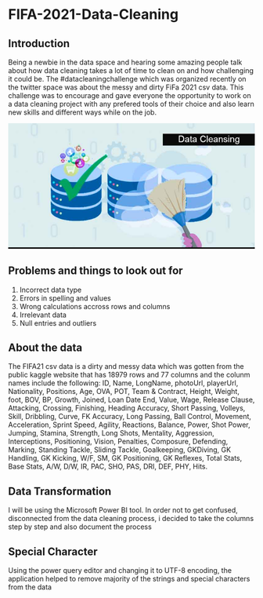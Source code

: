 # FIFA-2021-Data-Cleaning


## Introduction

Being a newbie in the data space and hearing some amazing people talk about how data cleaning takes a lot of time to clean on and how challenging it could be.
The #datacleaningchallenge which was organized recently on the twitter space was about the messy and dirty FiFa 2021 csv data. This challenge was to encourage and gave everyone the opportunity to work on a data cleaning project with any prefered tools of their choice and also learn new skills and different ways while on the job.

![](use.png)

## Problems and things to look out for
1. Incorrect data type
2. Errors in spelling and values
3. Wrong calculations accross rows and columns
4. Irrelevant data
5. Null entries and outliers

## About the data
The FIFA21 csv data is a dirty and messy data which was gotten from the public kaggle website that has 18979 rows and 77 columns and the colunm names include the following: ID, Name, LongName, photoUrl, playerUrl, Nationality, Positions, Age, OVA, POT, Team & Contract, Height, Weight, foot, BOV, BP, Growth, Joined, Loan Date End, Value, Wage, Release Clause, Attacking, Crossing, Finishing, Heading Accuracy, Short Passing, Volleys, Skill, Dribbling, Curve, FK Accuracy, Long Passing, Ball Control, Movement, Acceleration, Sprint Speed, Agility, Reactions, Balance, Power, Shot Power, Jumping, Stamina, Strength, Long Shots, Mentality, Aggression, Interceptions, Positioning, Vision, Penalties, Composure, Defending, Marking, Standing Tackle, Sliding Tackle, Goalkeeping, GKDiving, GK Handling, GK Kicking, W/F, SM, GK Positioning, GK Reflexes, Total Stats, Base Stats, A/W, D/W, IR, PAC, SHO, PAS, DRI, DEF, PHY, Hits. 

## Data Transformation
I will be using the Microsoft Power BI tool. In order not to get confused, disconnected from the data cleaning process, i decided  to take the columns step by step and also document the process

## Special Character
Using the power query editor and changing it to UTF-8 encoding, the application helped to remove majority of the strings and special characters from the data



